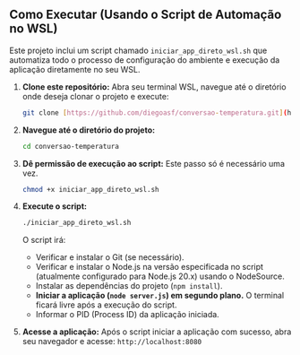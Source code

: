 ## Como Executar (Usando o Script de Automação no WSL)

Este projeto inclui um script chamado `iniciar_app_direto_wsl.sh` que automatiza todo o processo de configuração do ambiente e execução da aplicação diretamente no seu WSL.

1.  **Clone este repositório:**
    Abra seu terminal WSL, navegue até o diretório onde deseja clonar o projeto e execute:
    ```bash
    git clone [https://github.com/diegoasf/conversao-temperatura.git](https://github.com/diegoasf/conversao-temperatura.git)
    ```

2.  **Navegue até o diretório do projeto:**
    ```bash
    cd conversao-temperatura
    ```

3.  **Dê permissão de execução ao script:**
    Este passo só é necessário uma vez.
    ```bash
    chmod +x iniciar_app_direto_wsl.sh
    ```

4.  **Execute o script:**
    ```bash
    ./iniciar_app_direto_wsl.sh
    ```
    O script irá:
    * Verificar e instalar o Git (se necessário).
    * Verificar e instalar o Node.js na versão especificada no script (atualmente configurado para Node.js 20.x) usando o NodeSource.
    * Instalar as dependências do projeto (`npm install`).
    * **Iniciar a aplicação (`node server.js`) em segundo plano.** O terminal ficará livre após a execução do script.
    * Informar o PID (Process ID) da aplicação iniciada.

5.  **Acesse a aplicação:**
    Após o script iniciar a aplicação com sucesso, abra seu navegador e acesse:
    `http://localhost:8080`

